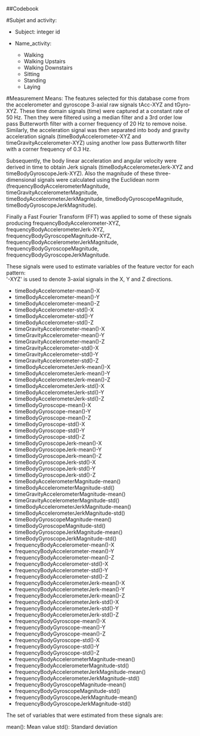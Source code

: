 

##Codebook

#Subjet and activity:

* Subject: integer id

* Name_activity:
  + Walking
  + Walking Upstairs
  + Walking Downstairs
  + Sitting
  + Standing
  + Laying

#Measurement Means:
The features selected for this database come from the accelerometer and gyroscope 3-axial raw signals tAcc-XYZ and tGyro-XYZ. These time domain signals (time) were captured at a constant rate of 50 Hz. Then they were filtered using a median filter and a 3rd order low pass Butterworth filter with a corner frequency of 20 Hz to remove noise. Similarly, the acceleration signal was then separated into body and gravity acceleration signals (timeBodyAccelerometer-XYZ and timeGravityAccelerometer-XYZ) using another low pass Butterworth filter with a corner frequency of 0.3 Hz. 

Subsequently, the body linear acceleration and angular velocity were derived in time to obtain Jerk signals (timeBodyAccelerometerJerk-XYZ and timeBodyGyroscopeJerk-XYZ). Also the magnitude of these three-dimensional signals were calculated using the Euclidean norm (frequencyBodyAccelerometerMagnitude, timeGravityAccelerometerMagnitude, timeBodyAccelerometerJerkMagnitude, timeBodyGyroscopeMagnitude, timeBodyGyroscopeJerkMagnitude). 

Finally a Fast Fourier Transform (FFT) was applied to some of these signals producing frequencyBodyAccelerometer-XYZ, frequencyBodyAccelerometerJerk-XYZ, frequencyBodyGyroscopeMagnitude-XYZ, frequencyBodyAccelerometerJerkMagnitude, frequencyBodyGyroscopeMagnitude, frequencyBodyGyroscopeJerkMagnitude. 

These signals were used to estimate variables of the feature vector for each pattern:  
'-XYZ' is used to denote 3-axial signals in the X, Y and Z directions.

+ timeBodyAccelerometer-mean()-X                     
+ timeBodyAccelerometer-mean()-Y                     
+ timeBodyAccelerometer-mean()-Z                     
+ timeBodyAccelerometer-std()-X                      
+ timeBodyAccelerometer-std()-Y                      
+ timeBodyAccelerometer-std()-Z                      
+ timeGravityAccelerometer-mean()-X                  
+ timeGravityAccelerometer-mean()-Y                  
+ timeGravityAccelerometer-mean()-Z                  
+ timeGravityAccelerometer-std()-X                   
+ timeGravityAccelerometer-std()-Y                   
+ timeGravityAccelerometer-std()-Z                   
+ timeBodyAccelerometerJerk-mean()-X                 
+ timeBodyAccelerometerJerk-mean()-Y                 
+ timeBodyAccelerometerJerk-mean()-Z                 
+ timeBodyAccelerometerJerk-std()-X                  
+ timeBodyAccelerometerJerk-std()-Y                  
+ timeBodyAccelerometerJerk-std()-Z                  
+ timeBodyGyroscope-mean()-X                         
+ timeBodyGyroscope-mean()-Y                         
+ timeBodyGyroscope-mean()-Z                         
+ timeBodyGyroscope-std()-X                          
+ timeBodyGyroscope-std()-Y                          
+ timeBodyGyroscope-std()-Z                          
+ timeBodyGyroscopeJerk-mean()-X                     
+ timeBodyGyroscopeJerk-mean()-Y                     
+ timeBodyGyroscopeJerk-mean()-Z                     
+ timeBodyGyroscopeJerk-std()-X                      
+ timeBodyGyroscopeJerk-std()-Y                      
+ timeBodyGyroscopeJerk-std()-Z                      
+ timeBodyAccelerometerMagnitude-mean()              
+ timeBodyAccelerometerMagnitude-std()               
+ timeGravityAccelerometerMagnitude-mean()           
+ timeGravityAccelerometerMagnitude-std()            
+ timeBodyAccelerometerJerkMagnitude-mean()          
+ timeBodyAccelerometerJerkMagnitude-std()           
+ timeBodyGyroscopeMagnitude-mean()                  
+ timeBodyGyroscopeMagnitude-std()                   
+ timeBodyGyroscopeJerkMagnitude-mean()              
+ timeBodyGyroscopeJerkMagnitude-std()               
+ frequencyBodyAccelerometer-mean()-X                
+ frequencyBodyAccelerometer-mean()-Y                
+ frequencyBodyAccelerometer-mean()-Z                
+ frequencyBodyAccelerometer-std()-X                 
+ frequencyBodyAccelerometer-std()-Y                 
+ frequencyBodyAccelerometer-std()-Z                 
+ frequencyBodyAccelerometerJerk-mean()-X            
+ frequencyBodyAccelerometerJerk-mean()-Y            
+ frequencyBodyAccelerometerJerk-mean()-Z            
+ frequencyBodyAccelerometerJerk-std()-X             
+ frequencyBodyAccelerometerJerk-std()-Y             
+ frequencyBodyAccelerometerJerk-std()-Z             
+ frequencyBodyGyroscope-mean()-X                    
+ frequencyBodyGyroscope-mean()-Y                    
+ frequencyBodyGyroscope-mean()-Z                    
+ frequencyBodyGyroscope-std()-X                     
+ frequencyBodyGyroscope-std()-Y                     
+ frequencyBodyGyroscope-std()-Z                     
+ frequencyBodyAccelerometerMagnitude-mean()         
+ frequencyBodyAccelerometerMagnitude-std()          
+ frequencyBodyAccelerometerJerkMagnitude-mean()     
+ frequencyBodyAccelerometerJerkMagnitude-std()      
+ frequencyBodyGyroscopeMagnitude-mean()             
+ frequencyBodyGyroscopeMagnitude-std()              
+ frequencyBodyGyroscopeJerkMagnitude-mean()         
+ frequencyBodyGyroscopeJerkMagnitude-std()          
                                                     
                                    
The set of variables that were estimated from these signals are: 

mean(): Mean value
std(): Standard deviation                                                     
                                                              
                                                              
